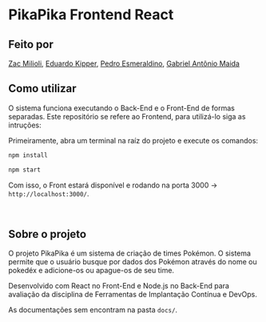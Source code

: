 # PikaPika Frontend React

## Feito por
[Zac Milioli](https://www.linkedin.com/in/zac-milioli/), [Eduardo Kipper](https://www.linkedin.com/in/eduardo-kipper-3451771a4/), [Pedro Esmeraldino](https://www.linkedin.com/in/pedro-esmeraldino-922b82214/), [Gabriel Antônio Maida](https://www.linkedin.com/in/gabrielmaida/)

## Como utilizar

O sistema funciona executando o Back-End e o Front-End de formas separadas. Este repositório se refere ao Frontend, para utilizá-lo siga as intruções:


Primeiramente, abra um terminal na raíz do projeto e execute os comandos:
```bash
npm install

npm start
```

Com isso, o Front estará disponível e rodando na porta 3000 -> `http://localhost:3000/`.

<br>


## Sobre o projeto

O projeto PikaPika é um sistema de criação de times Pokémon. O sistema permite que o usuário busque por dados dos Pokémon através do nome ou pokedéx e adicione-os ou apague-os de seu time.

Desenvolvido com React no Front-End e Node.js no Back-End para avaliação da disciplina de Ferramentas de Implantação Contínua e DevOps.

As documentações sem encontram na pasta ```docs/```.
